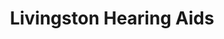 ---
title: "Livingston Hearing Aids"
url: /georgetown/livingston-hearing-aids/
shop: hearing aids
---